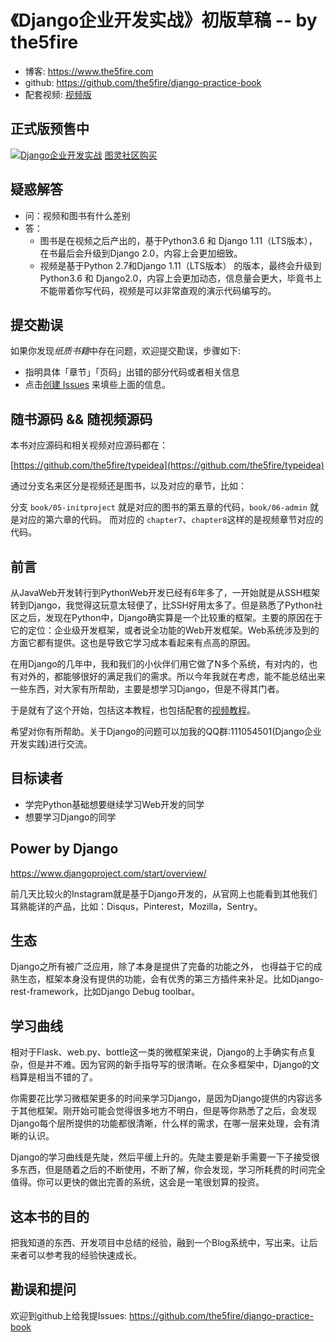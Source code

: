 # 《Django企业开发实战》初版草稿 -- by the5fire

* 博客: https://www.the5fire.com  
* github: https://github.com/the5fire/django-practice-book
* 配套视频: [视频版](course.md)

## 正式版预售中

[![Django企业开发实战](http://file.ituring.com.cn/SmallCover/19014dfb7e0e331be8db)](http://www.ituring.com.cn/book/2663)
[图灵社区购买](http://www.ituring.com.cn/book/2663)

## 疑惑解答

* 问：视频和图书有什么差别
* 答：
    * 图书是在视频之后产出的，基于Python3.6 和 Django 1.11（LTS版本），在书最后会升级到Django 2.0，内容上会更加细致。
    * 视频是基于Python 2.7和Django 1.11（LTS版本） 的版本，最终会升级到 Python3.6 和 Django2.0，内容上会更加动态，信息量会更大，毕竟书上不能带着你写代码，视频是可以非常直观的演示代码编写的。

## 提交勘误

如果你发现*纸质书籍*中存在问题，欢迎提交勘误，步骤如下:
* 指明具体「章节」「页码」出错的部分代码或者相关信息
* 点击[创建 Issues](https://github.com/the5fire/django-practice-book/issues/new) 来填些上面的信息。

## 随书源码 && 随视频源码

本书对应源码和相关视频对应源码都在：

[https://github.com/the5fire/typeidea](https://github.com/the5fire/typeidea)

通过分支名来区分是视频还是图书，以及对应的章节，比如：

分支 ``book/05-initproject`` 就是对应的图书的第五章的代码，``book/06-admin`` 就是对应的第六章的代码。
而对应的 ``chapter7``、``chapter8``这样的是视频章节对应的代码。


## 前言

从JavaWeb开发转行到PythonWeb开发已经有6年多了，一开始就是从SSH框架转到Django，我觉得这玩意太轻便了，比SSH好用太多了。但是熟悉了Python社区之后，发现在Python中，Django确实算是一个比较重的框架。主要的原因在于它的定位：企业级开发框架，或者说全功能的Web开发框架。Web系统涉及到的方面它都有提供。这也是导致它学习成本看起来有点高的原因。

在用Django的几年中，我和我们的小伙伴们用它做了N多个系统，有对内的，也有对外的，都能够很好的满足我们的需求。所以今年我就在考虑，能不能总结出来一些东西，对大家有所帮助，主要是想学习Django，但是不得其门者。

于是就有了这个开始，包括这本教程，也包括配套的[视频教程](course.md)。

希望对你有所帮助。关于Django的问题可以加我的QQ群:111054501(Django企业开发实践)进行交流。


## 目标读者

* 学完Python基础想要继续学习Web开发的同学
* 想要学习Django的同学


## Power by Django

https://www.djangoproject.com/start/overview/

前几天比较火的Instagram就是基于Django开发的，从官网上也能看到其他我们耳熟能详的产品，比如：Disqus，Pinterest，Mozilla，Sentry。


## 生态

Django之所有被广泛应用，除了本身是提供了完备的功能之外， 也得益于它的成熟生态，框架本身没有提供的功能，会有优秀的第三方插件来补足。比如Django-rest-framework，比如Django Debug toolbar。


## 学习曲线

相对于Flask、web.py、bottle这一类的微框架来说，Django的上手确实有点复杂，但是并不难。因为官网的新手指导写的很清晰。在众多框架中，Django的文档算是相当不错的了。

你需要花比学习微框架更多的时间来学习Django，是因为Django提供的内容远多于其他框架。刚开始可能会觉得很多地方不明白，但是等你熟悉了之后，会发现Django每个层所提供的功能都很清晰，什么样的需求，在哪一层来处理，会有清晰的认识。

Django的学习曲线是先陡，然后平缓上升的。先陡主要是新手需要一下子接受很多东西，但是随着之后的不断使用，不断了解，你会发现，学习所耗费的时间完全值得。你可以更快的做出完善的系统，这会是一笔很划算的投资。


## 这本书的目的

把我知道的东西、开发项目中总结的经验，融到一个Blog系统中，写出来。让后来者可以参考我的经验快速成长。


## 勘误和提问

欢迎到github上给我提Issues: https://github.com/the5fire/django-practice-book
